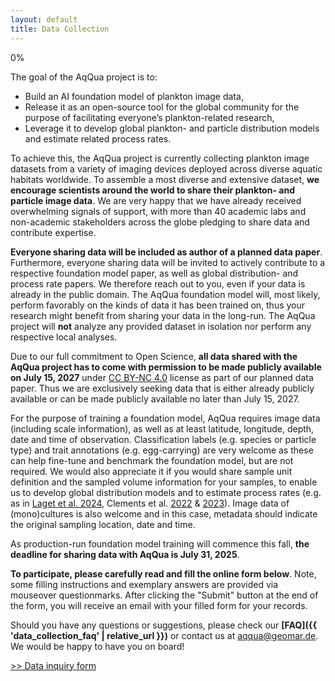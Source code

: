 ```yaml
---
layout: default
title: Data Collection
---
```


<div id="progressBarContainer">
    <div id="progressBar">0%</div>
</div>

The goal of the AqQua project is to:

- Build an AI foundation model of plankton image data,
- Release it as an open-source tool for the global community for the purpose of facilitating everyone’s plankton-related research,
- Leverage it to develop global plankton- and particle distribution models and estimate related process rates.

To achieve this, the AqQua project is currently collecting plankton image datasets from a variety of imaging devices deployed across diverse aquatic habitats worldwide. To assemble a most diverse and extensive dataset, **we encourage scientists around the world to share their plankton- and particle image data**. We are very happy that we have already received overwhelming signals of support, with more than 40 academic labs and non-academic stakeholders across the globe pledging to share data and contribute expertise.

**Everyone sharing data will be included as author of a planned data paper**. Furthermore, everyone sharing data will be invited to actively contribute to a respective foundation model paper, as well as global distribution- and process rate papers. We therefore reach out to you, even if your data is already in the public domain. The AqQua foundation model will, most likely, perform favorably on the kinds of data it has been trained on, thus your research might benefit from sharing your data in the long-run. The AqQua project will **not** analyze any provided dataset in isolation nor perform any respective local analyses.

Due to our full commitment to Open Science, **all data shared with the AqQua project has to come with permission to be made publicly available on July 15, 2027** under [CC BY-NC 4.0](https://creativecommons.org/licenses/by-nc/4.0/deed.en) license as part of our planned data paper. Thus we are exclusively seeking data that is either already publicly available or can be made publicly available no later than July 15, 2027.

For the purpose of training a foundation model, AqQua requires image data (including scale information), as well as at least latitude, longitude, depth, date and time of observation. Classification labels (e.g. species or particle type) and trait annotations (e.g. egg-carrying) are very welcome as these can help fine-tune and benchmark the foundation model, but are not required. We would also appreciate it if you would share sample unit definition and the sampled volume information for your samples, to enable us to develop global distribution models and to estimate process rates (e.g. as in [Laget et al. 2024](https://doi.org/10.1038/s41467-024-47651-4), Clements et al. [2022](https://doi.org/10.1029/2021GB007276) & [2023](https://doi.org/10.1029/2022GB007633)). Image data of (mono)cultures is also welcome and in this case, metadata should indicate the original sampling location, date and time.

As production-run foundation model training will commence this fall, **the deadline for sharing data with AqQua is July 31, 2025**.

**To participate, please carefully read and fill the online form below**. Note, some filling instructions and exemplary answers are provided via mouseover questionmarks. After clicking the "Submit" button at the end of the form, you will receive an email with your filled form for your records.

Should you have any questions or suggestions, please check our **[FAQ]({{ 'data_collection_faq' | relative_url }})** or contact us at [aqqua@geomar.de](mailto:aqqua@geomar.de). We would be happy to have you on board!

<!-- The Aquatic Life Foundation project (AqQua) aims to compile multimodal image datasets from contributing Helmholtz Centres, national and international partners to train a unified, accessible plankton image recognition model to help monitor and understand the health of our oceans. Vast contributions from the global community will complement data originating from Helmholtz centers and diverse, multimodal composition of the training data will ensure generalizability and performance of the AqQua Foundation Model. -->

<!-- Plot of how much data we collected so far and how much data we want to collect  -->

<!-- We welcome data contributions to our training dataset. If you believe that your data could be a valuable addition to our project, please reach out to us through the link below. -->

<!-- We at AqQua are grateful for your support and will duly acknowledge each data contribution. -->

<a class="data_collecting_btn" href="https://survey.hifis.dkfz.de/398984?lang=en"> >> Data inquiry form </a>

<script>
(function () {
  // Total number of images (in millions) and number of images acquired so far
  const { acquired, total } = window.progressData;
  const bar = document.getElementById("progressBar");
  bar.style.width = (100 * acquired) / total + "%";
  bar.textContent = acquired + "M";
})();
</script>
